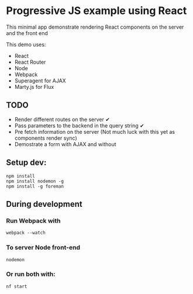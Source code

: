 Progressive JS example using React
=====================

This minimal app demonstrate rendering React components on the server and the front end

This demo uses:

- React
- React Router
- Node
- Webpack
- Superagent for AJAX
- Marty.js for Flux

## TODO

- Render different routes on the server ✔
- Pass parameters to the backend in the query string ✔
- Pre fetch information on the server (Not much luck with this yet as components render sync)
- Demostrate a form with AJAX and without

## Setup dev:

```
npm install
npm install nodemon -g
npm install -g foreman
```

## During development

### Run Webpack with

```
webpack --watch
```

### To server Node front-end

```
nodemon
```

### Or run both with:

```
nf start
```



